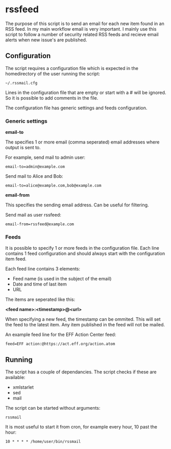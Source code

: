 # rssfeed

The purpose of this script is to send an email for each new item found in an RSS feed.
In my main workflow email is very important. I mainly use this script to follow a number
of security related RSS feeds and recieve email alerts when new issue's are published.

## Configuration

The script requires a configuration file which is expected in the homedirectory of the
user running the script:

`~/.rssmail.cfg`

Lines in the configuration file that are empty or start with a # will be ignored. So it
is possible to add comments in the file.

The configuration file has generic settings and feeds configuration.

### Generic settings

**email-to**

The specifies 1 or more email (comma seperated) email addresses where output is sent to.

For example, send mail to admin user:

`email-to=admin@example.com`

Send mail to Alice and Bob:

`email-to=alice@example.com,bob@example.com`

**email-from**

This specifies the sending email address. Can be useful for filtering.

Send mail as user rssfeed:

`email-from=rssfeed@example.com`

### Feeds

It is possible to specify 1 or more feeds in the configuration file. Each line contains
1 feed configuration and should always start with the configuration item feed.

Each feed line contains 3 elements:
* Feed name (is used in the subject of the email)
* Date and time of last item
* URL

The items are seperated like this:

**\<feed name\>:\<timestamp\>@\<url\>**

When specifying a new feed, the timestamp can be ommited. This will set the feed to the
latest item. Any item published in the feed will not be mailed.

An example feed line for the EFF Action Center feed:

`feed=EFF action:@https://act.eff.org/action.atom`

## Running

The script has a couple of dependancies. The script checks if these are available:

* xmlstarlet
* sed
* mail

The script can be started without arguments:

`rssmail`

It is most useful to start it from cron, for example every hour, 10 past the hour:

`10 * * * * /home/user/bin/rssmail`

